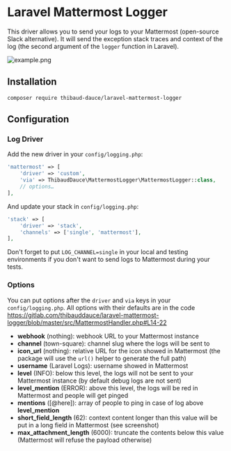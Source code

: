 # Laravel Mattermost Logger

This driver allows you to send your logs to your Mattermost (open-source Slack alternative). It will send the exception stack traces and context of the log (the second argument of the `logger` function in Laravel).

![example.png](https://gitlab.com/thibauddauce/laravel-mattermost-logger/raw/master/example.png)

## Installation

```
composer require thibaud-dauce/laravel-mattermost-logger
```

## Configuration

### Log Driver

Add the new driver in your `config/logging.php`:

```php
'mattermost' => [
    'driver' => 'custom',
    'via' => ThibaudDauce\MattermostLogger\MattermostLogger::class,
    // options…
],
```

And update your stack in `config/logging.php`:

```php
'stack' => [
    'driver' => 'stack',
    'channels' => ['single', 'mattermost'],
],
```

Don't forget to put `LOG_CHANNEL=single` in your local and testing environments if you don't want to send logs to Mattermost during your tests.

### Options

You can put options after the `driver` and `via` keys in your `config/logging.php`. All options with their defaults are in the code https://gitlab.com/thibauddauce/laravel-mattermost-logger/blob/master/src/MattermostHandler.php#L14-22

- **webhook** (nothing): webhook URL to your Mattermost instance
- **channel** (town-square): channel slug where the logs will be sent to
- **icon_url** (nothing): relative URL for the icon showed in Mattermost (the package will use the `url()` helper to generate the full path)
- **username** (Laravel Logs): username showed in Mattermost
- **level** (INFO): below this level, the logs will not be sent to your Mattermost instance (by default debug logs are not sent)
- **level_mention** (ERROR): above this level, the logs will be red in Mattermost and people will get pinged
- **mentions** ([@here]): array of people to ping in case of log above **level_mention**
- **short_field_length** (62): context content longer than this value will be put in a long field in Mattermost (see screenshot)
- **max_attachment_length** (6000): truncate the contents below this value (Mattermost will refuse the payload otherwise) 
